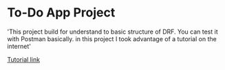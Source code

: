 # To-Do App Project

'This project build for understand to basic structure of DRF. You can test it with Postman basically.
in this project I took advantage of a tutorial on the internet'

[Tutorial link](https://www.youtube.com/watch?v=nN2Vp15AW5w&list=WL&index=85&t=0s)
